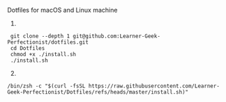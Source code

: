  Dotfiles for macOS and Linux machine

1.
```
 git clone --depth 1 git@github.com:Learner-Geek-Perfectionist/dotfiles.git
 cd Dotfiles
 chmod +x ./install.sh
 ./install.sh
```

2.
```
/bin/zsh -c "$(curl -fsSL https://raw.githubusercontent.com/Learner-Geek-Perfectionist/Dotfiles/refs/heads/master/install.sh)"
```


